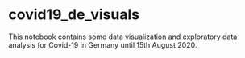 # covid19_de_visuals
This notebook contains some data visualization and exploratory data analysis for Covid-19 in Germany until 15th August 2020.
